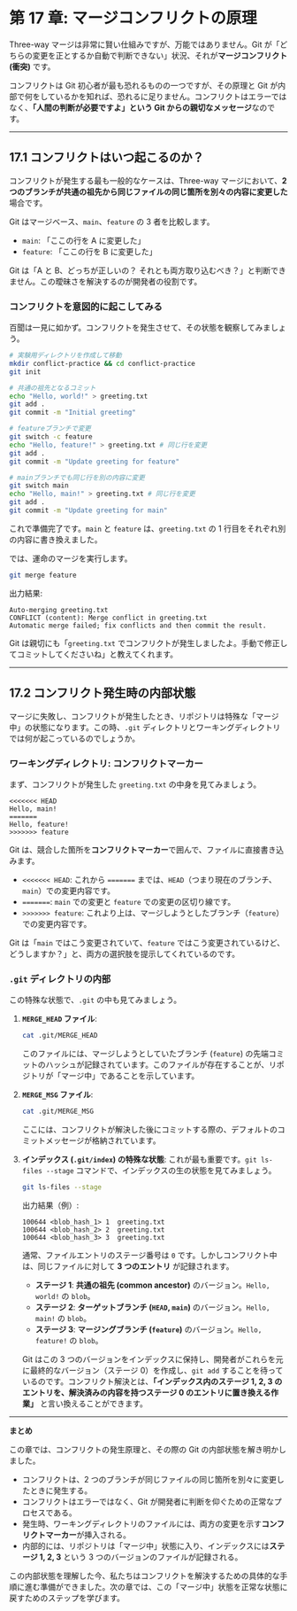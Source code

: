 # 第 17 章: マージコンフリクトの原理

Three-way マージは非常に賢い仕組みですが、万能ではありません。Git が「どちらの変更を正とするか自動で判断できない」状況、それが**マージコンフリクト (衝突)** です。

コンフリクトは Git 初心者が最も恐れるものの一つですが、その原理と Git が内部で何をしているかを知れば、恐れるに足りません。コンフリクトはエラーではなく、**「人間の判断が必要ですよ」という Git からの親切なメッセージ**なのです。

---
## 17.1 コンフリクトはいつ起こるのか？

コンフリクトが発生する最も一般的なケースは、Three-way マージにおいて、**2 つのブランチが共通の祖先から同じファイルの同じ箇所を別々の内容に変更した**場合です。

Git はマージベース、`main`、`feature` の 3 者を比較します。
- `main`: 「ここの行を A に変更した」
- `feature`: 「ここの行を B に変更した」

Git は「A と B、どっちが正しいの？ それとも両方取り込むべき？」と判断できません。この曖昧さを解決するのが開発者の役割です。

### コンフリクトを意図的に起こしてみる

百聞は一見に如かず。コンフリクトを発生させて、その状態を観察してみましょう。

```bash
# 実験用ディレクトリを作成して移動
mkdir conflict-practice && cd conflict-practice
git init

# 共通の祖先となるコミット
echo "Hello, world!" > greeting.txt
git add .
git commit -m "Initial greeting"

# featureブランチで変更
git switch -c feature
echo "Hello, feature!" > greeting.txt # 同じ行を変更
git add .
git commit -m "Update greeting for feature"

# mainブランチでも同じ行を別の内容に変更
git switch main
echo "Hello, main!" > greeting.txt # 同じ行を変更
git add .
git commit -m "Update greeting for main"
```
これで準備完了です。`main` と `feature` は、`greeting.txt` の 1 行目をそれぞれ別の内容に書き換えました。

では、運命のマージを実行します。
```bash
git merge feature
```
出力結果:
```
Auto-merging greeting.txt
CONFLICT (content): Merge conflict in greeting.txt
Automatic merge failed; fix conflicts and then commit the result.
```
Git は親切にも「`greeting.txt` でコンフリクトが発生しましたよ。手動で修正してコミットしてくださいね」と教えてくれます。

---
## 17.2 コンフリクト発生時の内部状態

マージに失敗し、コンフリクトが発生したとき、リポジトリは特殊な「マージ中」の状態になります。この時、`.git` ディレクトリとワーキングディレクトリでは何が起こっているのでしょうか。

### ワーキングディレクトリ: コンフリクトマーカー

まず、コンフリクトが発生した `greeting.txt` の中身を見てみましょう。
```
<<<<<<< HEAD
Hello, main!
=======
Hello, feature!
>>>>>>> feature
```
Git は、競合した箇所を**コンフリクトマーカー**で囲んで、ファイルに直接書き込みます。

- `<<<<<<< HEAD`: これから `=======` までは、`HEAD`（つまり現在のブランチ、`main`）での変更内容です。
- `=======`: `main` での変更と `feature` での変更の区切り線です。
- `>>>>>>> feature`: これより上は、マージしようとしたブランチ（`feature`）での変更内容です。

Git は「`main` ではこう変更されていて、`feature` ではこう変更されているけど、どうしますか？」と、両方の選択肢を提示してくれているのです。

### `.git` ディレクトリの内部

この特殊な状態で、`.git` の中も見てみましょう。

1.  **`MERGE_HEAD` ファイル**:
    ```bash
    cat .git/MERGE_HEAD
    ```
    このファイルには、マージしようとしていたブランチ (`feature`) の先端コミットのハッシュが記録されています。このファイルが存在することが、リポジトリが「マージ中」であることを示しています。

2.  **`MERGE_MSG` ファイル**:
    ```bash
    cat .git/MERGE_MSG
    ```
    ここには、コンフリクトが解決した後にコミットする際の、デフォルトのコミットメッセージが格納されています。

3.  **インデックス (`.git/index`) の特殊な状態**:
    これが最も重要です。`git ls-files --stage` コマンドで、インデックスの生の状態を見てみましょう。

    ```bash
    git ls-files --stage
    ```
    出力結果（例）:
    ```
    100644 <blob_hash_1> 1	greeting.txt
    100644 <blob_hash_2> 2	greeting.txt
    100644 <blob_hash_3> 3	greeting.txt
    ```
    通常、ファイルエントリのステージ番号は `0` です。しかしコンフリクト中は、同じファイルに対して **3 つのエントリ** が記録されます。

    - **ステージ 1**: **共通の祖先 (common ancestor)** のバージョン。`Hello, world!` の `blob`。
    - **ステージ 2**: **ターゲットブランチ (`HEAD`, `main`)** のバージョン。`Hello, main!` の `blob`。
    - **ステージ 3**: **マージングブランチ (`feature`)** のバージョン。`Hello, feature!` の `blob`。

    Git はこの 3 つのバージョンをインデックスに保持し、開発者がこれらを元に最終的なバージョン（ステージ 0）を作成し、`git add` することを待っているのです。コンフリクト解決とは、**「インデックス内のステージ 1, 2, 3 のエントリを、解決済みの内容を持つステージ 0 のエントリに置き換える作業」** と言い換えることができます。

---
**まとめ**

この章では、コンフリクトの発生原理と、その際の Git の内部状態を解き明かしました。

- コンフリクトは、2 つのブランチが同じファイルの同じ箇所を別々に変更したときに発生する。
- コンフリクトはエラーではなく、Git が開発者に判断を仰ぐための正常なプロセスである。
- 発生時、ワーキングディレクトリのファイルには、両方の変更を示す**コンフリクトマーカー**が挿入される。
- 内部的には、リポジトリは「マージ中」状態に入り、インデックスには**ステージ 1, 2, 3** という 3 つのバージョンのファイルが記録される。

この内部状態を理解した今、私たちはコンフリクトを解決するための具体的な手順に進む準備ができました。次の章では、この「マージ中」状態を正常な状態に戻すためのステップを学びます。
